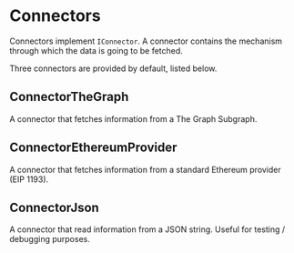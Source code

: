 # Connectors

Connectors implement `IConnector`. A connector contains the mechanism through which the data is going to be fetched.

Three connectors are provided by default, listed below.

## ConnectorTheGraph

A connector that fetches information from a The Graph Subgraph.

## ConnectorEthereumProvider

A connector that fetches information from a standard Ethereum provider \(EIP 1193\).

## ConnectorJson

A connector that read information from a JSON string. Useful for testing / debugging purposes.
